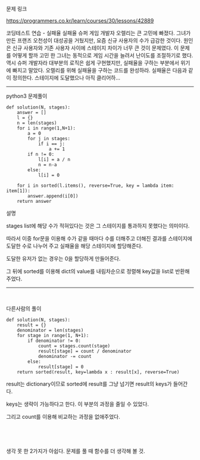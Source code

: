 문제 링크

https://programmers.co.kr/learn/courses/30/lessons/42889


코딩테스트 연습 - 실패율
실패율 슈퍼 게임 개발자 오렐리는 큰 고민에 빠졌다. 그녀가 만든 프랜즈 오천성이 대성공을 거뒀지만, 요즘 신규 사용자의 수가 급감한 것이다. 원인은 신규 사용자와 기존 사용자 사이에 스테이지 차이가 너무 큰 것이 문제였다. 이 문제를 어떻게 할까 고민 한 그녀는 동적으로 게임 시간을 늘려서 난이도를 조절하기로 했다. 역시 슈퍼 개발자라 대부분의 로직은 쉽게 구현했지만, 실패율을 구하는 부분에서 위기에 빠지고 말았다. 오렐리를 위해 실패율을 구하는 코드를 완성하라. 실패율은 다음과 같이 정의한다. 스테이지에 도달했으나 아직 클리어하...


----


python3 문제풀이

```
def solution(N, stages):
    answer = []
    l = {}
    n = len(stages)
    for i in range(1,N+1):
        a = 0
        for j in stages:
            if i == j:
                a += 1
        if n != 0:
            l[i] = a / n
            n = n-a
        else:
            l[i] = 0

    for i in sorted(l.items(), reverse=True, key = lambda item: item[1]):
        answer.append(i[0])
    return answer
```


설명

stages list에 해당 수가 적혀있다는 것은 그 스테이지를 통과하지 못했다는 의미이다.

따라서 이중 for문을 이용해 수가 같을 때마다 수를 더해주고 더해진 결과를 스테이지에 도달한 수로 나누어 주고 실패율을 해당 스테이지에 할당해준다.

도달한 유저가 없는 경우는 0을 할당하게 만들어준다.

그 뒤에 sorted를 이용해 dict의 value를 내림차순으로 정렬해 key값을 list로 반환해주었다.

----

​

다른사람의 풀이

```
def solution(N, stages):
    result = {}
    denominator = len(stages)
    for stage in range(1, N+1):
        if denominator != 0:
            count = stages.count(stage)
            result[stage] = count / denominator
            denominator -= count
        else:
            result[stage] = 0
    return sorted(result, key=lambda x : result[x], reverse=True)
  ```
result는 dictionary이므로 sorted에 result를 그냥 넘기면 result의 keys가 들어간다. 

keys는 생략이 가능하다고 한다. 이 부분의 과정을 줄일 수 있었다. 

그리고 count를 이용해 비교하는 과정을 없애주었다.

​
----

생각 못 한 2가지가 아쉽다. 문제를 풀 때 함수를 더 생각해 볼 것.
